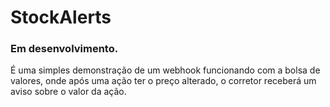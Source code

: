 # StockAlerts
### Em desenvolvimento.

É uma simples demonstração de um webhook funcionando com a bolsa de valores, onde após uma ação ter o preço alterado, o corretor receberá um aviso sobre o valor da ação.
